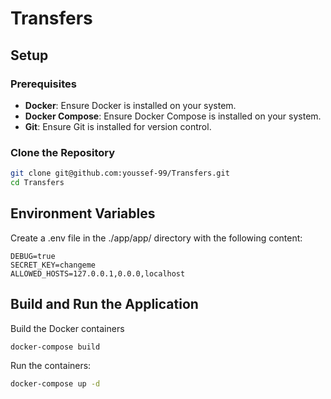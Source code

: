 # Transfers

## Setup

### Prerequisites

- **Docker**: Ensure Docker is installed on your system.
- **Docker Compose**: Ensure Docker Compose is installed on your system.
- **Git**: Ensure Git is installed for version control.

### Clone the Repository

```bash
git clone git@github.com:youssef-99/Transfers.git
cd Transfers
```

## Environment Variables
Create a .env file in the ./app/app/ directory with the following content:

```env
DEBUG=true
SECRET_KEY=changeme
ALLOWED_HOSTS=127.0.0.1,0.0.0,localhost
```

## Build and Run the Application
Build the Docker containers

```bash
docker-compose build
```

Run the containers:
```bash
docker-compose up -d
```
